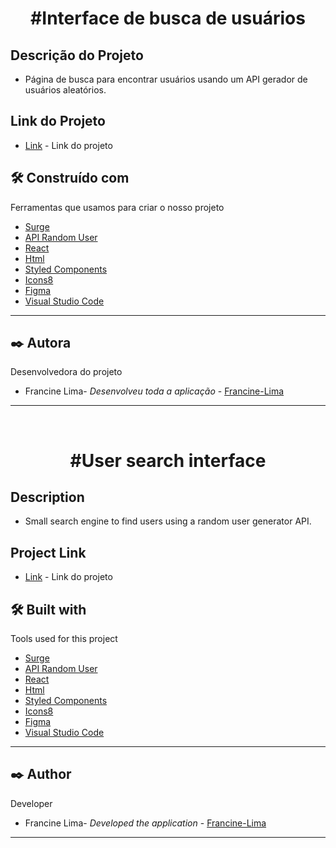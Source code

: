 <h1 align="center">
#Interface de busca de usuários
</h1>

## Descrição do Projeto
- Página de busca para encontrar usuários usando um API gerador de usuários aleatórios.

## Link do Projeto
- [Link](https://rapid-calculator.surge.sh/) - Link do projeto
## :hammer_and_wrench: Construído com

Ferramentas que usamos para criar o nosso projeto

- [Surge](https://rapid-calculator.surge.sh/)
- [API Random User](https://randomuser.me/)
- [React](http://www.pricey-zoo.surge.sh/)
- [Html](http://www.dropwizard.io/1.0.2/docs/) 
- [Styled Components](https://maven.apache.org/)
- [Icons8](https://https://icons8.com/)
- [Figma](https://www.figma.com/) 
- [Visual Studio Code](https://www.figma.com/)
<hr>


## :black_nib: Autora
Desenvolvedora do projeto
- Francine Lima- _Desenvolveu toda a aplicação_ - [Francine-Lima](https://github.com/francine1919/)
<hr>
&nbsp;
&nbsp;
&nbsp;
<h1 align="center">
#User search interface
</h1>


## Description
- Small search engine to find users using a random user generator API.

## Project Link
- [Link](https://rapid-calculator.surge.sh/) - Link do projeto
## :hammer_and_wrench: Built with

Tools used for this project

- [Surge](https://rapid-calculator.surge.sh/)
- [API Random User](https://randomuser.me/)
- [React](http://www.pricey-zoo.surge.sh/)
- [Html](http://www.dropwizard.io/1.0.2/docs/) 
- [Styled Components](https://maven.apache.org/)
- [Icons8](https://https://icons8.com/)
- [Figma](https://www.figma.com/) 
- [Visual Studio Code](https://www.figma.com/)
<hr>


## :black_nib: Author
Developer
- Francine Lima- _Developed the application_ - [Francine-Lima](https://github.com/francine1919/)
<hr>
&nbsp;
